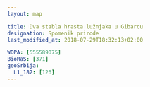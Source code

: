 ```yaml
---
layout: map

title: Dva stabla hrasta lužnjaka u Gibarcu
designation: Spomenik prirode
last_modified_at: 2018-07-29T18:32:13+02:00

WDPA: [555589075]
BioRaS: [371]
geoSrbija:
  L1_182: [126]
---
```

